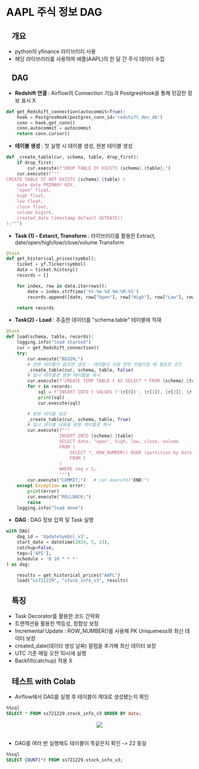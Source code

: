 # AAPL 주식 정보 DAG

## &nbsp;&nbsp;&nbsp;개요
- python의 yfinance 라이브러리 사용
- 해당 라이브러리를 사용하여 애플(AAPL)의 한 달 간 주식 데이터 수집

## &nbsp;&nbsp;&nbsp;DAG
- **Redshift 연결** : Airflow의 Connection 기능과 PostgresHook을 통해 민감한 정보 표시 X
``` python
def get_Redshift_connection(autocommit=True):
    hook = PostgresHook(postgres_conn_id='redshift_dev_db')
    conn = hook.get_conn()
    conn.autocommit = autocommit
    return conn.cursor()
```

- **테이블 생성** : 첫 실행 시 테이블 생성, 원본 테이블 생성
``` python
def _create_table(cur, schema, table, drop_first):
    if drop_first:
        cur.execute(f"DROP TABLE IF EXISTS {schema}.{table};")
    cur.execute(f"""
CREATE TABLE IF NOT EXISTS {schema}.{table} (
    date date PRIMARY KEY,
    "open" float,
    high float,
    low float,
    close float,
    volume bigint,
    created_date timestamp default GETDATE()
);""")
```

- **Task (1) - Extarct, Transform** : 라이브러리를 활용한 Extract, date/open/high/low/close/volume Transform
``` python
@task
def get_historical_prices(symbol):
    ticket = yf.Ticker(symbol)
    data = ticket.history()
    records = []

    for index, row in data.iterrows():
        date = index.strftime('%Y-%m-%d %H:%M:%S')
        records.append([date, row["Open"], row["High"], row["Low"], row["Close"], row["Volume"]])

    return records
```

- **Task(2) - Load** : 추출한 데이터를 "schema.table" 테이블에 적재
``` python
@task
def load(schema, table, records):
    logging.info("load started")
    cur = get_Redshift_connection()
    try:
        cur.execute("BEGIN;")
        # 원본 테이블이 없으면 생성 - 테이블이 처음 한번 만들어질 때 필요한 코드
        _create_table(cur, schema, table, False)
        # 임시 테이블로 원본 테이블을 복사
        cur.execute(f"CREATE TEMP TABLE t AS SELECT * FROM {schema}.{table};")
        for r in records:
            sql = f"INSERT INTO t VALUES ('{r[0]}', {r[1]}, {r[2]}, {r[3]}, {r[4]}, {r[5]});"
            print(sql)
            cur.execute(sql)

        # 원본 테이블 생성
        _create_table(cur, schema, table, True)
        # 임시 테이블 내용을 원본 테이블로 복사
        cur.execute(f"""
                    INSERT INTO {schema}.{table}
                    SELECT date, "open", high, low, close, volume
                    FROM (
                        SELECT *, ROW_NUMBER() OVER (partition by date ORDER BY created_date DESC) seq
                        FROM t 
                    )
                    WHERE seq = 1;
                    """)
        cur.execute("COMMIT;")   # cur.execute("END;")
    except Exception as error:
        print(error)
        cur.execute("ROLLBACK;") 
        raise
    logging.info("load done")
```

- **DAG** : DAG 정보 입력 및 Task 실행
``` python
with DAG(
    dag_id = 'UpdateSymbol_v3',
    start_date = datetime(2024, 5, 23),
    catchup=False,
    tags=['API'],
    schedule = '0 10 * * *'
) as dag:

    results = get_historical_prices("AAPL")
    load("ss721229", "stock_info_v3", results)
```

## &nbsp;&nbsp;&nbsp;특징
- Task Decorator를 활용한 코드 간략화
- 트랜잭션을 활용한 멱등성, 정합성 보장
- Incremental Update : ROW_NUMBER()를 사용해 PK Uniqueness와 최신 데이터 보장
- created_date(데이터 생성 날짜) 컬럼을 추가해 최신 데이터 보장
- UTC 기준 매일 오전 10시에 실행
- Backfill(catchup) 적용 X

## &nbsp;&nbsp;&nbsp;테스트 with Colab
- Airflow에서 DAG를 실행 후 테이블이 제대로 생성됐는지 확인
``` sql
%%sql
SELECT * FROM ss721229.stock_info_v3 ORDER BY date;
```
<div align='center'>
  <img src="https://github.com/ss721229/country_info_dag/assets/53392184/cbd7914d-79e1-43e0-88c5-8c4421992087">
</div>
<br>

- DAG를 여러 번 실행해도 테이블이 똑같은지 확인 -> 22 동일
``` sql
%%sql
SELECT COUNT(*) FROM ss721229.stock_info_v3;
```
